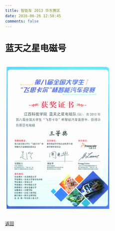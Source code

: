 ```yaml
---
title: 智能车 2013 华东赛区
date: 2016-06-26 12:58:45
comments: false
---
```


# 蓝天之星电磁号

## ![三等奖](1.jpg)

<!--## 指导老师
- [吴刚](老师/吴刚.html)
- [张华欣](老师/张华欣.html)

## 队员
- [汪隆](个人/汪隆.html)
- [涂久富](个人/涂久富.html)
- [彭浩](个人/彭浩.html)-->

[返回](../)